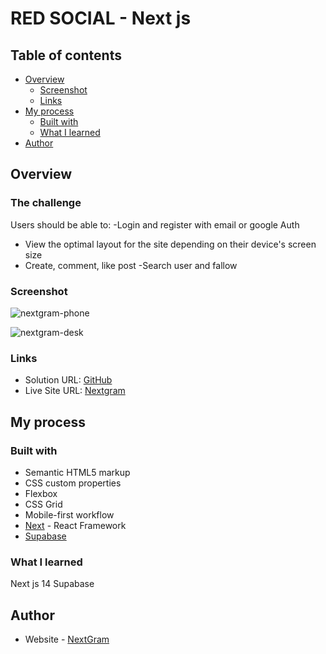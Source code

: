 # RED SOCIAL - Next js

## Table of contents

- [Overview](#overview)
  - [Screenshot](#screenshot)
  - [Links](#links)
- [My process](#my-process)
  - [Built with](#built-with)
  - [What I learned](#what-i-learned)
- [Author](#author)

## Overview

### The challenge

Users should be able to:
-Login and register with email or google Auth
- View the optimal layout for the site depending on their device's screen size
- Create, comment, like post
-Search user and fallow

### Screenshot
![nextgram-phone](https://github.com/user-attachments/assets/00d720e9-ba44-4091-bd69-369629e4743e)

![nextgram-desk](https://github.com/user-attachments/assets/cfbe8f3f-d053-408b-8a97-352091bcee11)


### Links

- Solution URL: [GitHub](https://github.com/psierra-dev/red-social)
- Live Site URL: [Nextgram](https://red-social-sigma.vercel.app/)

## My process

### Built with

- Semantic HTML5 markup
- CSS custom properties
- Flexbox
- CSS Grid
- Mobile-first workflow
- [Next](https://nextjs.org/) - React Framework
- [Supabase](https://supabase.com/)

### What I learned

Next js 14
Supabase

## Author

- Website - [NextGram](https://red-social-sigma.vercel.app/)

